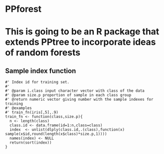 PPforest
========
This is going to be an R package that extends PPtree to incorporate ideas of random forests 
=======

Sample index function
--------

```{r} 
#' Index id for training set.
#'
#' @param i.class input character vector with class of the data
#' @param size.p proportion of sample in each class group
#' @return numeric vector giving number with the sample indexes for training
#' @examples
#' train_fn(iris[,5],.9)
train_fn <- function(class,size.p){
  n <- length(class)
  class.id <- data.frame(id=1:n,class=class)
  index  <- unlist(dlply(class.id,.(class),function(x) sample(x$id,round(length(x$class)*size.p,1))))
  names(index) <- NULL
  return(sort(index))
}

```